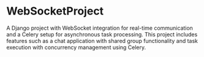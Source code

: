 # WebSocketProject
A Django project with WebSocket integration for real-time communication and a Celery setup for asynchronous task processing. This project includes features such as a chat application with shared group functionality and task execution with concurrency management using Celery.
